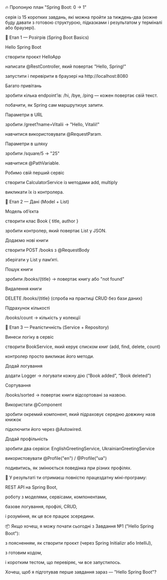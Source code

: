 🔥 Пропоную план "Spring Boot: 0 → 1"

серія із 15 коротких завдань, які можна пройти за тиждень-два
(кожне буду давати з готовою структурою, підказками і результатом у терміналі або браузері).

🔹 Етап 1 — Розігрів (Spring Boot Basics)

Hello Spring Boot

створити проєкт HelloApp

написати @RestController, який повертає "Hello, Spring!"

запустити і перевірити в браузері на http://localhost:8080

Багато привітань

зробити кілька endpoint’ів:
/hi, /bye, /ping — кожен повертає свій текст.

побачити, як Spring сам маршрутизує запити.

Параметри в URL

зробити /greet?name=Vitalii → "Hello, Vitalii!"

навчитися використовувати @RequestParam.

Параметри в шляху

зробити /square/5 → "25"

навчитися @PathVariable.

Робимо свій перший сервіс

створити CalculatorService із методами add, multiply

викликати їх із контролера.

🔹 Етап 2 — Дані (Model + List)

Модель об’єкта

створити клас Book { title, author }

зробити контролер, який повертає List<Book> у JSON.

Додаємо нові книги

створити POST /books з @RequestBody

зберігати у List<Book> у пам’яті.

Пошук книги

зробити /books/{title} → повертає книгу або "not found"

Видалення книги

DELETE /books/{title}
(спроба на практиці CRUD без бази даних)

Підрахунок кількості

/books/count → кількість у колекції

🔹 Етап 3 — Реалістичність (Service + Repository)

Винеси логіку в сервіс

створити BookService, який керує списком книг
(add, find, delete, count)

контролер просто викликає його методи.

Додай логування

додати Logger → логувати кожну дію (“Book added”, “Book deleted”)

Сортування

/books/sorted → повертає книги відсортовані за назвою.

Використати @Component

зробити окремий компонент, який підраховує середню довжину назв книжок

підключити його через @Autowired.

Додай профільність

зробити два сервіси: EnglishGreetingService, UkrainianGreetingService

використовувати @Profile("en") / @Profile("ua")

подивитись, як змінюється поведінка при різних профілях.

🧱 У результаті ти отримаєш повністю працездатну міні-програму:

REST API на Spring Boot,

роботу з моделями, сервісами, компонентами,

базове логування, профілі, CRUD,

і розуміння, як це все працює зсередини.

📦 Якщо хочеш, я можу почати сьогодні з Завдання №1 ("Hello Spring Boot"):

з поясненням, як створити проєкт (через Spring Initializr або IntelliJ),

з готовим кодом,

і коротким тестом, що перевіряє, чи все запустилось.

Хочеш, щоб я підготував перше завдання зараз — "Hello Spring Boot"?